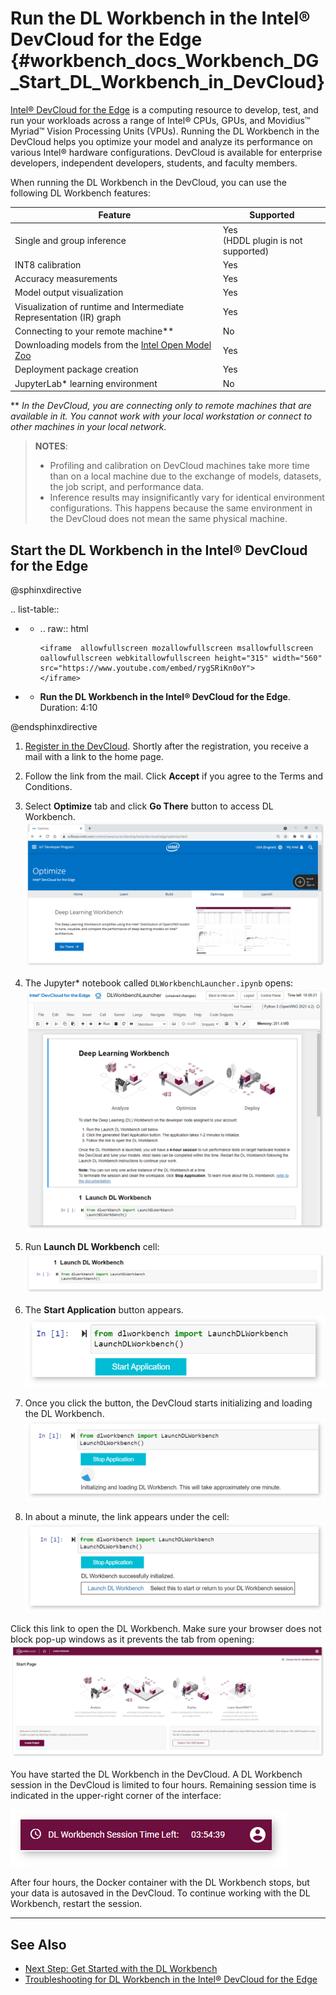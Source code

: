 # Run the DL Workbench in the Intel® DevCloud for the Edge {#workbench_docs_Workbench_DG_Start_DL_Workbench_in_DevCloud}

[Intel® DevCloud for the Edge](https://software.intel.com/content/www/us/en/develop/tools/devcloud.html) 
is a computing resource to develop, test, and run your workloads across a range of Intel®
CPUs, GPUs, and Movidius™ Myriad™ Vision Processing Units (VPUs). Running the DL Workbench
in the DevCloud helps you optimize your model and analyze its
performance on various Intel® hardware configurations. DevCloud is
available for enterprise developers, independent developers, students, and faculty
members.

When running the DL Workbench in the DevCloud, you can use the following DL Workbench features: 

Feature| Supported
--|--
Single and group inference  | Yes<br> (HDDL plugin is not supported)
INT8 calibration | Yes
Accuracy measurements | Yes
Model output visualization | Yes
Visualization of runtime and Intermediate Representation (IR) graph | Yes
Connecting to your remote machine\*\* | No
Downloading models from the [Intel Open Model Zoo](https://docs.openvino.ai/latest/omz_models_group_intel.html) | Yes
Deployment package creation | Yes
JupyterLab\* learning environment | No

\*\* *In the DevCloud, you are connecting only to remote machines that are available in it. You cannot work with your local workstation or connect
to other machines in your local network.*

> **NOTES**:
> * Profiling and calibration on DevCloud machines take more time than on a local machine 
> due to the exchange of models, datasets, the job script, and performance data.
> * Inference results may insignificantly vary for identical environment configurations. 
> This happens because the same environment in the DevCloud does not mean the same physical machine.


## Start the DL Workbench in the Intel® DevCloud for the Edge


@sphinxdirective

.. list-table::

   * - .. raw:: html

           <iframe  allowfullscreen mozallowfullscreen msallowfullscreen oallowfullscreen webkitallowfullscreen height="315" width="560"
           src="https://www.youtube.com/embed/rygSRiKn0oY">
           </iframe>
   * - **Run the DL Workbench in the Intel® DevCloud for the Edge**. Duration: 4:10
     
@endsphinxdirective

1. [Register in the DevCloud](https://inteliotgnew.secure.force.com/devcloudsignup). 
Shortly after the registration, you receive a mail with a link to the home page.

2. Follow the link from the mail. Click **Accept** if you agree to the Terms and Conditions.

3. Select **Optimize** tab and click **Go There** button to access DL Workbench. 
![](img/devcloud_main_page.png)

4. The Jupyter\* notebook called `DLWorkbenchLauncher.ipynb` opens:
![](img/jupyterlab_open.png)

5. Run **Launch DL Workbench** cell:
![](img/devcloud_launch.png)

6. The **Start Application** button appears. 
![](img/devcloud_cell_2-1.png)

7. Once you click the button, the DevCloud starts initializing and loading the DL Workbench. 
![](img/devcloud_cell_3-1.png)

8. In about a minute, the link appears under the cell:
![](img/devcloud_cell_4-1.png)

Click this link to open the DL Workbench. Make sure your browser does not block pop-up windows as it prevents the tab from opening: 
![](img/start_page_crop.png)

You have started the DL Workbench in the DevCloud. A DL Workbench session in the DevCloud is limited to four hours. Remaining session time is
indicated in the upper-right corner of the interface: 

![](img/devcloud_time.png) 

After four hours, the Docker container
with the DL Workbench stops, but your data is autosaved in the DevCloud. To continue working with the DL Workbench,
restart the session.

___
## See Also

* [Next Step: Get Started with the DL Workbench](Work_with_Models_and_Sample_Datasets.md)
* [Troubleshooting for DL Workbench in the Intel® DevCloud for the Edge](DC_Troubleshooting.md)
